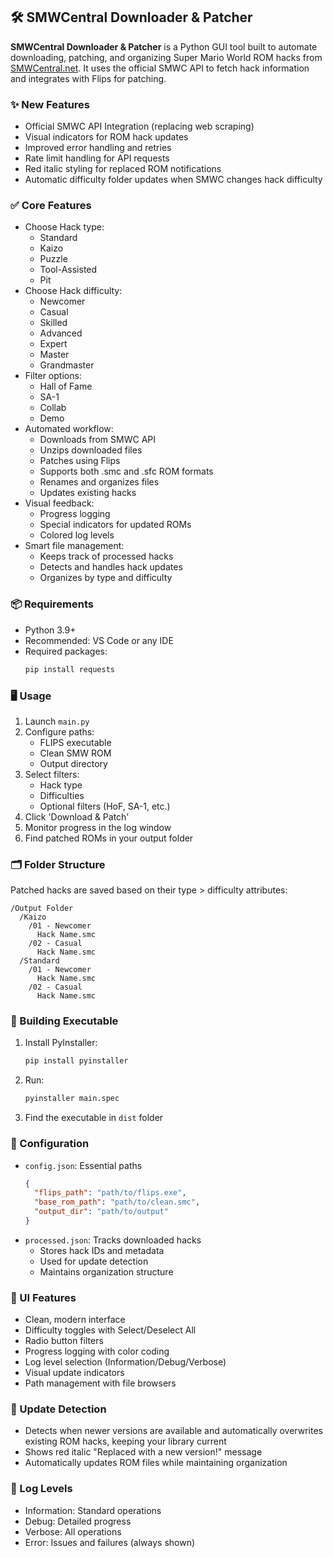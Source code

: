 ## 🛠️ SMWCentral Downloader & Patcher

**SMWCentral Downloader & Patcher** is a Python GUI tool built to automate downloading, patching, and organizing Super Mario World ROM hacks from [SMWCentral.net](https://www.smwcentral.net/). It uses the official SMWC API to fetch hack information and integrates with Flips for patching.

### ✨ New Features
- Official SMWC API Integration (replacing web scraping)
- Visual indicators for ROM hack updates
- Improved error handling and retries
- Rate limit handling for API requests
- Red italic styling for replaced ROM notifications
- Automatic difficulty folder updates when SMWC changes hack difficulty

### ✅ Core Features
- Choose Hack type:
  - Standard
  - Kaizo
  - Puzzle
  - Tool-Assisted
  - Pit
- Choose Hack difficulty:
  - Newcomer
  - Casual
  - Skilled
  - Advanced
  - Expert
  - Master
  - Grandmaster
- Filter options:
  - Hall of Fame
  - SA-1
  - Collab
  - Demo
- Automated workflow:
  - Downloads from SMWC API
  - Unzips downloaded files
  - Patches using Flips
  - Supports both .smc and .sfc ROM formats
  - Renames and organizes files
  - Updates existing hacks
- Visual feedback:
  - Progress logging
  - Special indicators for updated ROMs
  - Colored log levels
- Smart file management:
  - Keeps track of processed hacks
  - Detects and handles hack updates
  - Organizes by type and difficulty

### 📦 Requirements
- Python 3.9+
- Recommended: VS Code or any IDE
- Required packages:
  ```bash
  pip install requests
  ```

### 🖥️ Usage
1. Launch `main.py`
2. Configure paths:
   - FLIPS executable
   - Clean SMW ROM
   - Output directory
3. Select filters:
   - Hack type
   - Difficulties
   - Optional filters (HoF, SA-1, etc.)
4. Click 'Download & Patch'
5. Monitor progress in the log window
6. Find patched ROMs in your output folder

### 🗂️ Folder Structure
Patched hacks are saved based on their type > difficulty attributes:
```
/Output Folder
  /Kaizo
    /01 - Newcomer
      Hack Name.smc
    /02 - Casual
      Hack Name.smc
  /Standard
    /01 - Newcomer
      Hack Name.smc
    /02 - Casual
      Hack Name.smc
```

### 🧪 Building Executable
1. Install PyInstaller:
   ```bash
   pip install pyinstaller
   ```
2. Run:
   ```bash
   pyinstaller main.spec
   ```
3. Find the executable in `dist` folder

### 🔧 Configuration
- `config.json`: Essential paths
  ```json
  {
    "flips_path": "path/to/flips.exe",
    "base_rom_path": "path/to/clean.smc",
    "output_dir": "path/to/output"
  }
  ```
- `processed.json`: Tracks downloaded hacks
  - Stores hack IDs and metadata
  - Used for update detection
  - Maintains organization structure

### 🎨 UI Features
- Clean, modern interface
- Difficulty toggles with Select/Deselect All
- Radio button filters
- Progress logging with color coding
- Log level selection (Information/Debug/Verbose)
- Visual update indicators
- Path management with file browsers

### 🔄 Update Detection
- Detects when newer versions are available and automatically overwrites existing ROM hacks, keeping your library current
- Shows red italic "Replaced with a new version!" message
- Automatically updates ROM files while maintaining organization

### 📝 Log Levels
- Information: Standard operations
- Debug: Detailed progress
- Verbose: All operations
- Error: Issues and failures (always shown)
